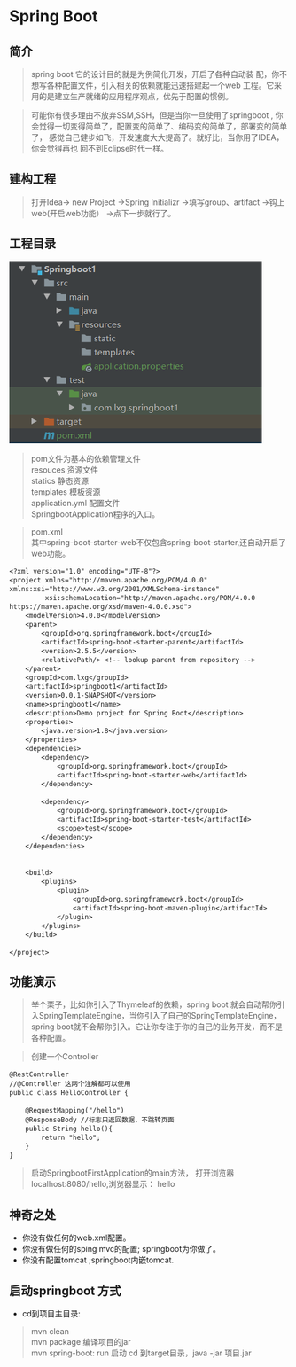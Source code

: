 # Spring Boot

## 简介
>spring boot 它的设计目的就是为例简化开发，开启了各种自动装
>配，你不想写各种配置文件，引入相关的依赖就能迅速搭建起一个web
>工程。它采用的是建立生产就绪的应用程序观点，优先于配置的惯例。

>可能你有很多理由不放弃SSM,SSH，但是当你一旦使用了springboot ,
>你会觉得一切变得简单了，配置变的简单了、编码变的简单了，部署变的简单了，
>感觉自己健步如飞，开发速度大大提高了。就好比，当你用了IDEA，你会觉得再也
>回不到Eclipse时代一样。

## 建构工程

> 打开Idea-> new Project ->Spring Initializr ->填写group、artifact ->钩上web(开启web功能）
> ->点下一步就行了。

## 工程目录
![Springboot工程目录结构](../Springboot1/img/Springboot工程目录结构.png)

> pom文件为基本的依赖管理文件       
  resouces 资源文件     
  statics 静态资源      
  templates 模板资源        
  application.yml 配置文件          
  SpringbootApplication程序的入口。       

> pom.xml       
>其中spring-boot-starter-web不仅包含spring-boot-starter,还自动开启了web功能。

    <?xml version="1.0" encoding="UTF-8"?>
    <project xmlns="http://maven.apache.org/POM/4.0.0" xmlns:xsi="http://www.w3.org/2001/XMLSchema-instance"
             xsi:schemaLocation="http://maven.apache.org/POM/4.0.0 https://maven.apache.org/xsd/maven-4.0.0.xsd">
        <modelVersion>4.0.0</modelVersion>
        <parent>
            <groupId>org.springframework.boot</groupId>
            <artifactId>spring-boot-starter-parent</artifactId>
            <version>2.5.5</version>
            <relativePath/> <!-- lookup parent from repository -->
        </parent>
        <groupId>com.lxg</groupId>
        <artifactId>springboot1</artifactId>
        <version>0.0.1-SNAPSHOT</version>
        <name>springboot1</name>
        <description>Demo project for Spring Boot</description>
        <properties>
            <java.version>1.8</java.version>
        </properties>
        <dependencies>
            <dependency>
                <groupId>org.springframework.boot</groupId>
                <artifactId>spring-boot-starter-web</artifactId>
            </dependency>
    
            <dependency>
                <groupId>org.springframework.boot</groupId>
                <artifactId>spring-boot-starter-test</artifactId>
                <scope>test</scope>
            </dependency>
        </dependencies>
    
    
        <build>
            <plugins>
                <plugin>
                    <groupId>org.springframework.boot</groupId>
                    <artifactId>spring-boot-maven-plugin</artifactId>
                </plugin>
            </plugins>
        </build>
    
    </project>


## 功能演示
>举个栗子，比如你引入了Thymeleaf的依赖，spring boot 就会自动帮你引入SpringTemplateEngine，当你引入了自己的SpringTemplateEngine，
>spring boot就不会帮你引入。它让你专注于你的自己的业务开发，而不是各种配置。

> 创建一个Controller

    @RestController
    //@Controller 这两个注解都可以使用
    public class HelloController {
    
        @RequestMapping("/hello")
        @ResponseBody //标志只返回数据，不跳转页面
        public String hello(){
            return "hello";
        }
    }

> 启动SpringbootFirstApplication的main方法，
>打开浏览器localhost:8080/hello,浏览器显示：
> hello

## 神奇之处
- 你没有做任何的web.xml配置。
- 你没有做任何的sping mvc的配置; springboot为你做了。
- 你没有配置tomcat ;springboot内嵌tomcat.

## 启动springboot 方式

- cd到项目主目录:
> mvn clean  
  mvn package  编译项目的jar     
  mvn spring-boot: run 启动
  cd 到target目录，java -jar 项目.jar

